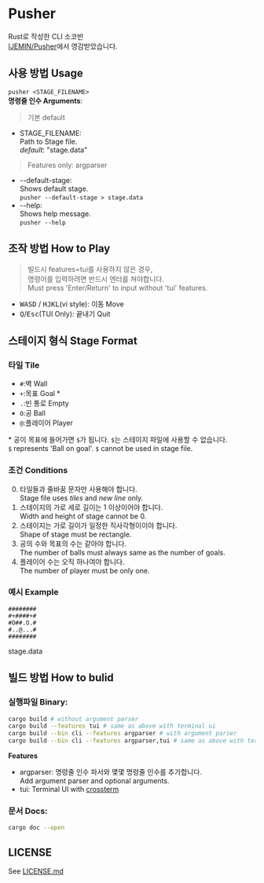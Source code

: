 # Pusher
Rust로 작성한 CLI 소코반\
[IJEMIN/Pusher](https://github.com/IJEMIN/Pusher)에서 영감받았습니다.
## 사용 방법 Usage
`pusher <STAGE_FILENAME>` \
**명령줄 인수 Arguments**:
> 기본 default
* STAGE_FILENAME: \
Path to Stage file. \
*default*: "stage.data"
> Features only: argparser 
* --default-stage:\
Shows default stage.\
`pusher --default-stage > stage.data`
* --help:\
Shows help message.\
`pusher --help`
## 조작 방법 How to Play
>빌드시 features=tui를 사용하지 않은 경우,\
>명령어를 입력하려면 반드시 엔터를 쳐야합니다.\
>Must press 'Enter/Return' to input without 'tui' features. 
* <kbd>W</kbd><kbd>A</kbd><kbd>S</kbd><kbd>D</kbd>
/
<kbd>H</kbd><kbd>J</kbd><kbd>K</kbd><kbd>L</kbd>(vi style): 이동 Move
* <kbd>Q</kbd>/<kbd>Esc</kbd>(TUI Only): 끝내기 Quit
## 스테이지 형식 Stage Format
### 타일 Tile
 * `#`:벽  Wall
 * `+`:목표 Goal \*
 * `.`:빈 통로 Empty
 * `O`:공 Ball
 * `@`:플레이어 Player
 
 \* 공이 목표에 들어가면 `$`가 됩니다.
 `$`는 스테이지 파일에 사용할 수 없습니다.\
  `$` represents 'Ball on goal'. `$` cannot be used in stage file.
### 조건 Conditions
0. 타일들과 줄바꿈 문자만 사용해야 합니다.\
Stage file uses *tiles* and *new line* only. 
1. 스테이지의 가로 세로 길이는 1 이상이어야 합니다.\
Width and height of stage cannot be 0.
2. 스테이지는 가로 길이가 일정한 직사각형이이야 합니다.\
Shape of stage must be rectangle.
3. 공의 수와 목표의 수는 같아야 합니다.\
The number of balls must always same as the number of goals.
4. 플레이어 수는 오직 하나여야 합니다.\
The number of player must be only one.
### 예시 Example
```
########
#+####+#
#O##.O.#
#..@...#
########
```
stage.data
## 빌드 방법 How to bulid
### 실행파일 Binary:
```sh
cargo build # without argument parser
cargo build --features tui # same as above with terminal ui
cargo build --bin cli --features argparser # with argument parser
cargo build --bin cli --features argparser,tui # same as above with terminal ui
```
**Features**
* argparser: 명령줄 인수 파서와 몇몇 명령줄 인수를 추가합니다.\
Add argument parser and optional arguments.
* tui: Terminal UI with [crossterm](https://github.com/crossterm-rs/crossterm)
### 문서 Docs:
```sh
cargo doc --open
``` 
## LICENSE
See [LICENSE.md](https://github.com/km19809/Pusher/blob/master/LICENSE.md)